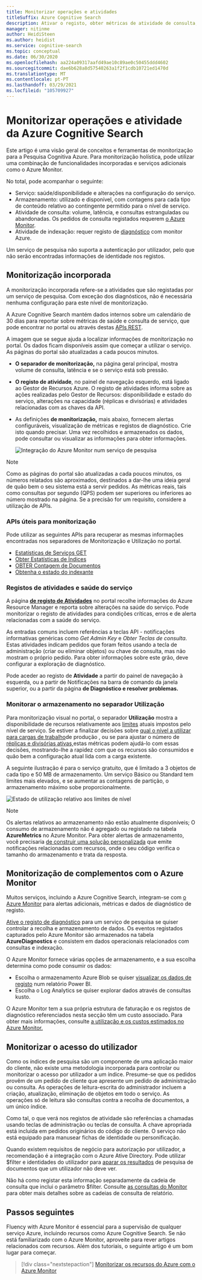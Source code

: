```yaml
---
title: Monitorizar operações e atividades
titleSuffix: Azure Cognitive Search
description: Ativar o registo, obter métricas de atividade de consulta, utilização de recursos e outros dados do sistema a partir de um serviço de Pesquisa Cognitiva Azure.
manager: nitinme
author: HeidiSteen
ms.author: heidist
ms.service: cognitive-search
ms.topic: conceptual
ms.date: 06/30/2020
ms.openlocfilehash: aa224a09317aafd49ae10c89ae0c50455ddd4602
ms.sourcegitcommit: dae6b628a8d57540263a1f2f1cdb10721ed1470d
ms.translationtype: MT
ms.contentlocale: pt-PT
ms.lasthandoff: 03/29/2021
ms.locfileid: "105709927"
---
```

# <a name="monitor-operations-and-activity-of-azure-cognitive-search"></a>Monitorizar operações e atividade da Azure Cognitive Search

Este artigo é uma visão geral de conceitos e ferramentas de monitorização para a Pesquisa Cognitiva Azure. Para monitorização holística, pode utilizar uma combinação de funcionalidades incorporadas e serviços adicionais como o Azure Monitor.

No total, pode acompanhar o seguinte:

* Serviço: saúde/disponibilidade e alterações na configuração do serviço.
* Armazenamento: utilizado e disponível, com contagens para cada tipo de conteúdo relativo ao contingente permitido para o nível de serviço.
* Atividade de consulta: volume, latência, e consultas estranguladas ou abandonadas. Os pedidos de consulta registados requerem [o Azure Monitor](#add-azure-monitor).
* Atividade de indexação: requer registo de [diagnóstico](#add-azure-monitor) com monitor Azure.

Um serviço de pesquisa não suporta a autenticação por utilizador, pelo que não serão encontradas informações de identidade nos registos.

## <a name="built-in-monitoring"></a>Monitorização incorporada

A monitorização incorporada refere-se a atividades que são registadas por um serviço de pesquisa. Com exceção dos diagnósticos, não é necessária nenhuma configuração para este nível de monitorização.

A Azure Cognitive Search mantém dados internos sobre um calendário de 30 dias para reportar sobre métricas de saúde e consulta de serviço, que pode encontrar no portal ou através destas [APIs REST](#monitoring-apis).

A imagem que se segue ajuda a localizar informações de monitorização no portal. Os dados ficam disponíveis assim que começar a utilizar o serviço. As páginas do portal são atualizadas a cada poucos minutos.

* **O separador de monitorização,** na página geral principal, mostra volume de consulta, latência e se o serviço está sob pressão.
* **O registo de atividade**, no painel de navegação esquerdo, está ligado ao Gestor de Recursos Azure. O registo de atividades informa sobre as ações realizadas pelo Gestor de Recursos: disponibilidade e estado do serviço, alterações na capacidade (réplicas e divisórias) e atividades relacionadas com as chaves da API.
* As definições **de monitorização,** mais abaixo, fornecem alertas configuráveis, visualização de métricas e registos de diagnóstico. Crie isto quando precisar. Uma vez recolhidos e armazenados os dados, pode consultar ou visualizar as informações para obter informações.

  ![Integração do Azure Monitor num serviço de pesquisa](./media/search-monitor-usage/azure-monitor-search.png
 "Integração do Azure Monitor num serviço de pesquisa")

> [!NOTE]
> Como as páginas do portal são atualizadas a cada poucos minutos, os números relatados são aproximados, destinados a dar-lhe uma ideia geral de quão bem o seu sistema está a servir pedidos. As métricas reais, tais como consultas por segundo (QPS) podem ser superiores ou inferiores ao número mostrado na página. Se a precisão for um requisito, considere a utilização de APIs.

<a name="monitoring-apis"> </a>

### <a name="apis-useful-for-monitoring"></a>APIs úteis para monitorização

Pode utilizar as seguintes APIs para recuperar as mesmas informações encontradas nos separadores de Monitorização e Utilização no portal.

* [Estatísticas de Serviços GET](/rest/api/searchservice/get-service-statistics)
* [Obter Estatísticas de Índices](/rest/api/searchservice/get-index-statistics)
* [OBTER Contagem de Documentos](/rest/api/searchservice/count-documents)
* [Obtenha o estado do indexante](/rest/api/searchservice/get-indexer-status)

### <a name="activity-logs-and-service-health"></a>Registos de atividades e saúde do serviço

A página [**de registo de Atividades**](../azure-monitor/essentials/activity-log.md#view-the-activity-log) no portal recolhe informações do Azure Resource Manager e reporta sobre alterações na saúde do serviço. Pode monitorizar o registo de atividades para condições críticas, erros e de alerta relacionadas com a saúde do serviço.

As entradas comuns incluem referências a teclas API - notificações informativas genéricas como *Get Admin Key* e *Obter Teclas de consulta*. Estas atividades indicam pedidos que foram feitos usando a tecla de administração (criar ou eliminar objetos) ou chave de consulta, mas não mostram o próprio pedido. Para obter informações sobre este grão, deve configurar a exploração de diagnóstico.

Pode aceder ao registo de **Atividade** a partir do painel de navegação à esquerda, ou a partir de Notificações na barra de comando da janela superior, ou a partir da página **de Diagnóstico e resolver problemas.**

### <a name="monitor-storage-in-the-usage-tab"></a>Monitorar o armazenamento no separador Utilização

Para monitorização visual no portal, o separador **Utilização** mostra a disponibilidade de recursos relativamente aos [limites](search-limits-quotas-capacity.md) atuais impostos pelo nível de serviço. Se estiver a finalizar decisões sobre [qual o nível a utilizar para cargas de trabalho](search-sku-tier.md)de produção , ou se para ajustar o número de [réplicas e divisórias ativas,](search-capacity-planning.md)estas métricas podem ajudá-lo com essas decisões, mostrando-lhe a rapidez com que os recursos são consumidos e quão bem a configuração atual lida com a carga existente.

A seguinte ilustração é para o serviço gratuito, que é limitado a 3 objetos de cada tipo e 50 MB de armazenamento. Um serviço Básico ou Standard tem limites mais elevados, e se aumentar as contagens de partição, o armazenamento máximo sobe proporcionalmente.

![Estado de utilização relativo aos limites de nível](./media/search-monitor-usage/usage-tab.png
 "Estado de utilização relativo aos limites de nível")

> [!NOTE]
> Os alertas relativos ao armazenamento não estão atualmente disponíveis; O consumo de armazenamento não é agregado ou registado na tabela **AzureMetrics** no Azure Monitor. Para obter alertas de armazenamento, você precisaria [de construir uma solução personalizada](../azure-monitor/insights/solutions.md) que emite notificações relacionadas com recursos, onde o seu código verifica o tamanho do armazenamento e trata da resposta.

<a name="add-azure-monitor"></a>

## <a name="add-on-monitoring-with-azure-monitor"></a>Monitorização de complementos com o Azure Monitor

Muitos serviços, incluindo a Azure Cognitive Search, integram-se com [o Azure Monitor](../azure-monitor/index.yml) para alertas adicionais, métricas e dados de diagnóstico de registo. 

[Ative o registo de diagnóstico](search-monitor-logs.md) para um serviço de pesquisa se quiser controlar a recolha e armazenamento de dados. Os eventos registados capturados pelo Azure Monitor são armazenados na tabela **AzureDiagnostics** e consistem em dados operacionais relacionados com consultas e indexação.

O Azure Monitor fornece várias opções de armazenamento, e a sua escolha determina como pode consumir os dados:

* Escolha o armazenamento Azure Blob se quiser [visualizar os dados de registo](search-monitor-logs-powerbi.md) num relatório Power BI.
* Escolha o Log Analytics se quiser explorar dados através de consultas kusto.

O Azure Monitor tem a sua própria estrutura de faturação e os registos de diagnóstico referenciados nesta secção têm um custo associado. Para obter mais informações, consulte [a utilização e os custos estimados no Azure Monitor.](../azure-monitor//usage-estimated-costs.md)

## <a name="monitor-user-access"></a>Monitorizar o acesso do utilizador

Como os índices de pesquisa são um componente de uma aplicação maior do cliente, não existe uma metodologia incorporada para controlar ou monitorizar o acesso por utilizador a um índice. Presume-se que os pedidos provêm de um pedido de cliente que apresente um pedido de administração ou consulta. As operações de leitura-escrita do administrador incluem a criação, atualização, eliminação de objetos em todo o serviço. As operações só de leitura são consultas contra a recolha de documentos, a um único índice. 

Como tal, o que verá nos registos de atividade são referências a chamadas usando teclas de administração ou teclas de consulta. A chave apropriada está incluída em pedidos originários do código do cliente. O serviço não está equipado para manusear fichas de identidade ou personificação.

Quando existem requisitos de negócio para autorização por utilizador, a recomendação é a integração com o Azure Ative Directory. Pode utilizar $filter e identidades do utilizador para [aparar os resultados](search-security-trimming-for-azure-search-with-aad.md) de pesquisa de documentos que um utilizador não deve ver. 

Não há como registar esta informação separadamente da cadeia de consulta que inclui o parâmetro $filter. Consulte [as consultas do Monitor](search-monitor-queries.md) para obter mais detalhes sobre as cadeias de consulta de relatório.

## <a name="next-steps"></a>Passos seguintes

Fluency with Azure Monitor é essencial para a supervisão de qualquer serviço Azure, incluindo recursos como Azure Cognitive Search. Se não está familiarizado com o Azure Monitor, aproveite para rever artigos relacionados com recursos. Além dos tutoriais, o seguinte artigo é um bom lugar para começar.

> [!div class="nextstepaction"]
> [Monitorizar os recursos do Azure com o Azure Monitor](../azure-monitor/essentials/monitor-azure-resource.md)
